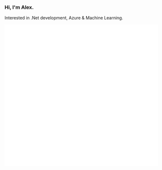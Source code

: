 ### Hi, I'm Alex.
Interested in .Net development, Azure & Machine Learning.
 
![Metrics](https://github.com/Allexandrero/allexandrero/blob/main/github-metrics.svg)
